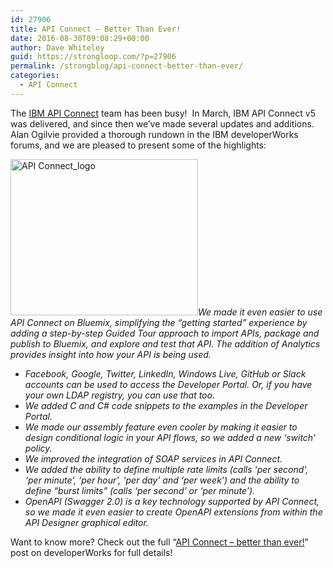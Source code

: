 ```yaml
---
id: 27906
title: API Connect – Better Than Ever!
date: 2016-08-30T09:08:29+00:00
author: Dave Whiteley
guid: https://strongloop.com/?p=27906
permalink: /strongblog/api-connect-better-than-ever/
categories:
  - API Connect
---
```

The [IBM API Connect](https://developer.ibm.com/apiconnect/getting-started/) team has been busy!  In March, IBM API Connect v5 was delivered, and since then we&#8217;ve made several updates and additions. Alan Ogilvie provided a thorough rundown in the IBM developerWorks forums, and we are pleased to present some of the highlights:<!--more-->

[<img class="aligncenter size-medium wp-image-27690" src="{{site.url}}/blog-assets/2016/07/API-Connect_logo-300x250.png" alt="API Connect_logo" width="300" height="250"  />]({{site.url}}/blog-assets/2016/07/API-Connect_logo.png)_We made it even easier to use API Connect on Bluemix, simplifying the “getting started” experience by adding a step-by-step Guided Tour approach to import APIs, package and publish to Bluemix, and explore and test that API. The addition of Analytics provides insight into how your API is being used._

  * _Facebook, Google, Twitter, LinkedIn, Windows Live, GitHub or Slack accounts can be used to access the Developer Portal. Or, if you have your own LDAP registry, you can use that too._
  * _We added C and C# code snippets to the examples in the Developer Portal._
  * _We made our assembly feature even cooler by making it easier to design conditional logic in your API flows, so we added a new ‘switch’ policy._
  * _We improved the integration of SOAP services in API Connect._
  * _We added the ability to define multiple rate limits (calls ‘per second’, ‘per minute’, ‘per hour’, ‘per day’ and ‘per week’) and the ability to define “burst limits” (calls ‘per second’ or ‘per minute’)._
  * _OpenAPI (Swagger 2.0) is a key technology supported by API Connect, so we made it even easier to create OpenAPI extensions from within the API Designer graphical editor._

Want to know more? Check out the full &#8220;[API Connect – better than ever!](http://ibm.biz/apicblog)&#8221; post on developerWorks for full details!
